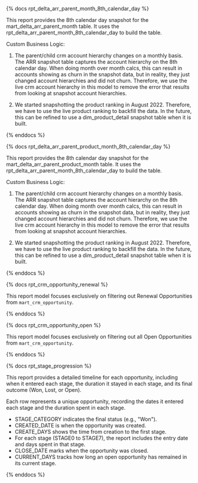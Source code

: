 {% docs rpt_delta_arr_parent_month_8th_calendar_day %}

This report provides the 8th calendar day snapshot for the mart_delta_arr_parent_month table. It uses the rpt_delta_arr_parent_month_8th_calendar_day to build the table.

Custom Business Logic:

1. The parent/child crm account hierarchy changes on a monthly basis. The ARR snapshot table captures the account hierarchy on the 8th calendar day. When doing month over month calcs, this can result in accounts showing as churn in the snapshot data, but in reality, they just changed account hierarchies and did not churn. Therefore, we use the live crm account hierarchy in this model to remove the error that results from looking at snapshot account hierarchies.

2. We started snapshotting the product ranking in August 2022. Therefore, we have to use the live product ranking to backfill the data. In the future, this can be refined to use a dim_product_detail snapshot table when it is built.

{% enddocs %}

{% docs rpt_delta_arr_parent_product_month_8th_calendar_day %}

This report provides the 8th calendar day snapshot for the mart_delta_arr_parent_product_month table. It uses the rpt_delta_arr_parent_month_8th_calendar_day to build the table.

Custom Business Logic:

1. The parent/child crm account hierarchy changes on a monthly basis. The ARR snapshot table captures the account hierarchy on the 8th calendar day. When doing month over month calcs, this can result in accounts showing as churn in the snapshot data, but in reality, they just changed account hierarchies and did not churn. Therefore, we use the live crm account hierarchy in this model to remove the error that results from looking at snapshot account hierarchies.

2. We started snapshotting the product ranking in August 2022. Therefore, we have to use the live product ranking to backfill the data. In the future, this can be refined to use a dim_product_detail snapshot table when it is built.

{% enddocs %}


{% docs rpt_crm_opportunity_renewal %}

This report model focuses exclusively on filtering out Renewal Opportunities from `mart_crm_opportunity`.

{% enddocs %}


{% docs rpt_crm_opportunity_open %}

This report model focuses exclusively on filtering out all Open Opportunities from `mart_crm_opportunity`.

{% enddocs %}

{% docs rpt_stage_progression %}

This report provides a detailed timeline for each opportunity, including when it entered each stage, the duration it stayed in each stage, and its final outcome (Won, Lost, or Open).

Each row represents a unique opportunity, recording the dates it entered each stage and the duration spent in each stage.

- STAGE_CATEGORY indicates the final status (e.g., "Won").
- CREATED_DATE is when the opportunity was created.
- CREATE_DAYS shows the time from creation to the first stage.
- For each stage (STAGE0 to STAGE7), the report includes the entry date and days spent in that stage.
- CLOSE_DATE marks when the opportunity was closed.
- CURRENT_DAYS tracks how long an open opportunity has remained in its current stage.

{% enddocs %}
